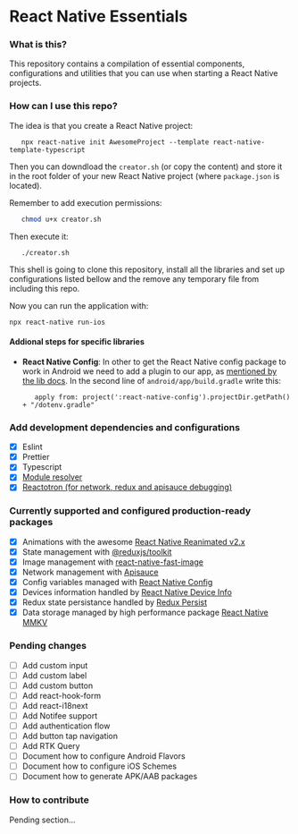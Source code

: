 # React Native Essentials

### What is this?
This repository contains a compilation of essential components, configurations and utilities that you can use when starting a React Native projects.


### How can I use this repo?
The idea is that you create a React Native project:

```shell
   npx react-native init AwesomeProject --template react-native-template-typescript
```

Then you can downdload the `creator.sh` (or copy the content) and store it in the root folder of your new React Native project (where `package.json` is located).

Remember to add execution permissions:

```bash
   chmod u+x creator.sh
```

Then execute it:

```
   ./creator.sh
```

This shell is going to clone this repository, install all the libraries and set up configurations listed bellow and the remove any temporary file from including this repo.

Now you can run the application with:

```
npx react-native run-ios
```

#### Addional steps for specific libraries
- **React Native Config**: In other to get the React Native config package to work in Android we need to add a plugin to our app, as [mentioned by the lib docs](https://github.com/luggit/react-native-config#extra-step-for-android). In the second line of `android/app/build.gradle` write this:

   ```
      apply from: project(':react-native-config').projectDir.getPath() + "/dotenv.gradle"
   ```

### Add development dependencies and configurations
- [x] Eslint
- [x] Prettier
- [x] Typescript
- [x] [Module resolver](https://www.npmjs.com/package/babel-plugin-module-resolver)
- [x] [Reactotron (for network, redux and apisauce debugging)](https://github.com/infinitered/reactotron)

### Currently supported and configured production-ready packages
- [x] Animations with the awesome [React Native Reanimated v2.x](https://docs.swmansion.com/react-native-reanimated/)
- [x] State management with [@reduxjs/toolkit](https://redux-toolkit.js.org/)
- [x] Image management with [react-native-fast-image](https://github.com/DylanVann/react-native-fast-image)
- [x] Network management with [Apisauce](https://github.com/infinitered/apisauce)
- [x] Config variables managed with [React Native Config](https://github.com/luggit/react-native-config)
- [x] Devices information handled by [React Native Device Info](https://github.com/react-native-device-info/react-native-device-info)
- [x] Redux state persistance handled by [Redux Persist](https://github.com/rt2zz/redux-persist)
- [x] Data storage managed by high performance package [React Native MMKV](https://github.com/mrousavy/react-native-mmkv)

### Pending changes
- [ ] Add custom input
- [ ] Add custom label
- [ ] Add custom button
- [ ] Add react-hook-form
- [ ] Add react-i18next
- [ ] Add Notifee support
- [ ] Add authentication flow
- [ ] Add button tap navigation
- [ ] Add RTK Query
- [ ] Document how to configure Android Flavors
- [ ] Document how to configure iOS Schemes
- [ ] Document how to generate APK/AAB packages

### How to contribute
Pending section...
